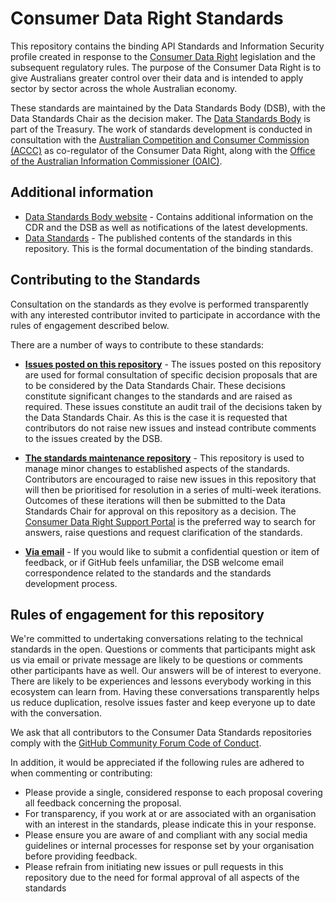 # Consumer Data Right Standards

This repository contains the binding API Standards and Information Security profile created in response to the [Consumer Data Right](https://treasury.gov.au/consumer-data-right "Treasury's Consumer Data Right webpage") legislation and the subsequent regulatory rules. The purpose of the Consumer Data Right is to give Australians greater control over their data and is intended to apply sector by sector across the whole Australian economy.

These standards are maintained by the Data Standards Body (DSB), with the Data Standards Chair as the decision maker. The [Data Standards Body](https://www.directory.gov.au/portfolios/treasury/department-treasury/central-office/markets-group/market-conduct-and-digital-division/data-standards-body) is part of the Treasury. The work of standards development is conducted in consultation with the [Australian Competition and Consumer Commission (ACCC)](https://www.accc.gov.au/focus-areas/consumer-data-right-cdr-0 "ACCC's CDR webpage") as co-regulator of the Consumer Data Right, along with the [Office of the Australian Information Commissioner (OAIC)](https://www.oaic.gov.au/consumer-data-right "OAIC CDR webpage").

## Additional information

* [Data Standards Body website](https://dsb.gov.au/) - Contains additional information on the CDR and the DSB as well as notifications of the latest developments.
* [Data Standards](https://consumerdatastandardsaustralia.github.io/standards/) - The published contents of the standards in this repository. This is the formal documentation of the binding standards.

## Contributing to the Standards

Consultation on the standards as they evolve is performed transparently with any interested contributor invited to participate in accordance with the rules of engagement described below.

There are a number of ways to contribute to these standards:

* **[Issues posted on this repository](https://github.com/ConsumerDataStandardsAustralia/standards/issues)** - The issues posted on this repository are used for formal consultation of specific decision proposals that are to be considered by the Data Standards Chair. These decisions constitute significant changes to the standards and are raised as required. These issues constitute an audit trail of the decisions taken by the Data Standards Chair. As this is the case it is requested that contributors do not raise new issues and instead contribute comments to the issues created by the DSB.

* **[The standards maintenance repository](https://github.com/ConsumerDataStandardsAustralia/standards-maintenance)** - This repository is used to manage minor changes to established aspects of the standards. Contributors are encouraged to raise new issues in this repository that will then be prioritised for resolution in a series of multi-week iterations. Outcomes of these iterations will then be submitted to the Data Standards Chair for approval on this repository as a decision. The [Consumer Data Right Support Portal](https://cdr-support.zendesk.com/hc/en-us) is the preferred way to search for answers, raise questions and request clarification of the standards.

* **[Via email](mailto:contact@dsb.gov.au)** - If you would like to submit a confidential question or item of feedback, or if GitHub feels unfamiliar, the DSB welcome email correspondence related to the standards and the standards development process.


## Rules of engagement for this repository

We're committed to undertaking conversations relating to the technical standards in the open. Questions or comments that participants might ask us via email or private message are likely to be questions or comments other participants have as well. Our answers will be of interest to everyone. There are likely to be experiences and lessons everybody working in this ecosystem can learn from. Having these conversations transparently helps us reduce duplication, resolve issues faster and keep everyone up to date with the conversation.

We ask that all contributors to the Consumer Data Standards repositories comply with the [GitHub Community Forum Code of Conduct](https://help.github.com/articles/github-community-forum-code-of-conduct/).

In addition, it would be appreciated if the following rules are adhered to when commenting or contributing:
* Please provide a single, considered response to each proposal covering all feedback concerning the proposal.
* For transparency, if you work at or are associated with an organisation with an interest in the standards, please indicate this in your response.
* Please ensure you are aware of and compliant with any social media guidelines or internal processes for response set by your organisation before providing feedback.
* Please refrain from initiating new issues or pull requests in this repository due to the need for formal approval of all aspects of the standards

